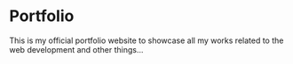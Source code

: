 # Portfolio

This is my official portfolio website to showcase all my works related to the web development and other things...

